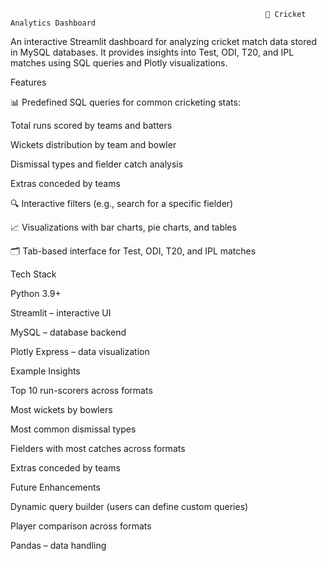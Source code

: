                                                              🏏 Cricket Analytics Dashboard

An interactive Streamlit dashboard for analyzing cricket match data stored in MySQL databases.
It provides insights into Test, ODI, T20, and IPL matches using SQL queries and Plotly visualizations.

Features

📊 Predefined SQL queries for common cricketing stats:

Total runs scored by teams and batters

Wickets distribution by team and bowler

Dismissal types and fielder catch analysis

Extras conceded by teams

🔍 Interactive filters (e.g., search for a specific fielder)

📈 Visualizations with bar charts, pie charts, and tables

🗂️ Tab-based interface for Test, ODI, T20, and IPL matches

Tech Stack

Python 3.9+

Streamlit
 – interactive UI

MySQL
 – database backend

Plotly Express
 – data visualization

Example Insights

Top 10 run-scorers across formats

Most wickets by bowlers

Most common dismissal types

Fielders with most catches across formats

Extras conceded by teams

Future Enhancements

Dynamic query builder (users can define custom queries)

Player comparison across formats


 

Pandas
 – data handling
